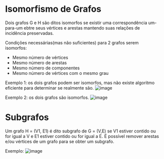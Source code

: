 # Isomorfismo de Grafos

Dois grafos G e H são ditos isomorfos se existir uma correspondência um-para-um ebtre seus vértices e arestas mantendo suas relações de incidência preservadas. 

Condições necessárias(mas não suficientes) para 2 grafos serem isomorfos: 
- Mesmo número de vértices
- Mesmo número de arestas
- Mesmo número de componentes
- Mesmo número de vértices com o mesmo grau

Exemplo 1: os dois grafos podem ser isomorfos, mas não existe algoritmo eficiente para determinar se realmente são. 
![image](https://user-images.githubusercontent.com/89612369/226103652-d88ade71-629b-4da0-b4de-57301c51d8cd.png)

Exemplo 2: os dois grafos são isomorfos. 
![image](https://user-images.githubusercontent.com/89612369/226103721-6bf501ad-d2ba-4ceb-a2b4-736772b39599.png)

# Subgrafos

Um grafo H = (V1, E1) é dito subgrafo de G = (V,E) se V1 estiver contido ou for igual a V e E1 estiver contido ou for igual a E. É possível remover arestas e/ou vértices de um grafo para se obter um subgrafo. 

Exemplo: 
![image](https://user-images.githubusercontent.com/89612369/226104508-5a6b0f32-7b8f-4af6-8e92-b1b3ce88c9ed.png)


